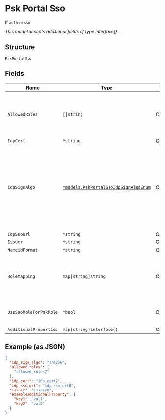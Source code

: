 
# Psk Portal Sso

If `auth`==`sso`

*This model accepts additional fields of type interface{}.*

## Structure

`PskPortalSso`

## Fields

| Name | Type | Tags | Description |
|  --- | --- | --- | --- |
| `AllowedRoles` | `[]string` | Optional | // allowed roles for accessing psk portal, if none, any role is permitted |
| `IdpCert` | `*string` | Optional | - |
| `IdpSignAlgo` | [`*models.PskPortalSsoIdpSignAlgoEnum`](../../doc/models/psk-portal-sso-idp-sign-algo-enum.md) | Optional | Signing algorithm for SAML Assertion. enum: `sha1`, `sha256`, `sha384`, `sha512`. enum: `sha1`, `sha256`, `sha384`, `sha512`<br>**Default**: `"sha256"` |
| `IdpSsoUrl` | `*string` | Optional | - |
| `Issuer` | `*string` | Optional | - |
| `NameidFormat` | `*string` | Optional | - |
| `RoleMapping` | `map[string]string` | Optional | Property key is the role name, property value is the SSO Attribute |
| `UseSsoRoleForPskRole` | `*bool` | Optional | If enabled, the `role` above will be ignored |
| `AdditionalProperties` | `map[string]interface{}` | Optional | - |

## Example (as JSON)

```json
{
  "idp_sign_algo": "sha256",
  "allowed_roles": [
    "allowed_roles7"
  ],
  "idp_cert": "idp_cert2",
  "idp_sso_url": "idp_sso_url8",
  "issuer": "issuer8",
  "exampleAdditionalProperty": {
    "key1": "val1",
    "key2": "val2"
  }
}
```

